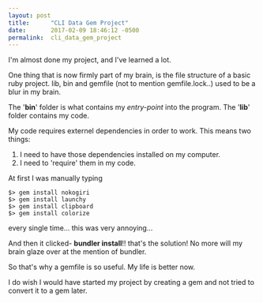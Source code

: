 ```yaml
---
layout: post
title:      "CLI Data Gem Project"
date:       2017-02-09 18:46:12 -0500
permalink:  cli_data_gem_project
---
```



I'm almost done my project, and I've learned a lot. 

One thing that is now firmly part of my brain, is the file structure of a basic ruby project.
lib, bin and gemfile (not to mention gemfile.lock..) used to be a blur in my brain.

The '**bin**' folder is what contains my *entry-point* into the program.
The '**lib**' folder contains my code.

My code requires externel dependencies in order to work.
This means two things:
1. I need to have those dependencies installed on my computer.
2. I need to 'require' them in my code.

At first I was manually typing 
```
$> gem install nokogiri
$> gem install launchy
$> gem install clipboard
$> gem install colorize
```

every single time... this was very annoying...

And then it clicked- **bundler install**!! that's the solution!
No more will my brain glaze over at the mention of bundler.

So that's why a gemfile is so useful.
My life is better now.

I do wish I would have started my project by creating a gem and not tried to convert it to a gem later.


